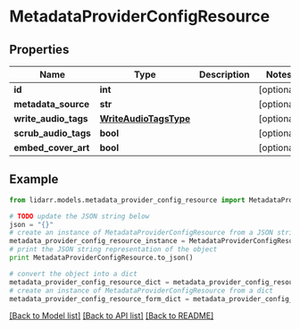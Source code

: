 # MetadataProviderConfigResource


## Properties
Name | Type | Description | Notes
------------ | ------------- | ------------- | -------------
**id** | **int** |  | [optional] 
**metadata_source** | **str** |  | [optional] 
**write_audio_tags** | [**WriteAudioTagsType**](WriteAudioTagsType.md) |  | [optional] 
**scrub_audio_tags** | **bool** |  | [optional] 
**embed_cover_art** | **bool** |  | [optional] 

## Example

```python
from lidarr.models.metadata_provider_config_resource import MetadataProviderConfigResource

# TODO update the JSON string below
json = "{}"
# create an instance of MetadataProviderConfigResource from a JSON string
metadata_provider_config_resource_instance = MetadataProviderConfigResource.from_json(json)
# print the JSON string representation of the object
print MetadataProviderConfigResource.to_json()

# convert the object into a dict
metadata_provider_config_resource_dict = metadata_provider_config_resource_instance.to_dict()
# create an instance of MetadataProviderConfigResource from a dict
metadata_provider_config_resource_form_dict = metadata_provider_config_resource.from_dict(metadata_provider_config_resource_dict)
```
[[Back to Model list]](../README.md#documentation-for-models) [[Back to API list]](../README.md#documentation-for-api-endpoints) [[Back to README]](../README.md)


